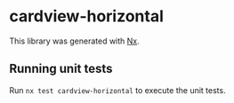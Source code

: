 # cardview-horizontal

This library was generated with [Nx](https://nx.dev).

## Running unit tests

Run `nx test cardview-horizontal` to execute the unit tests.
